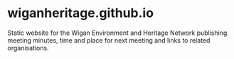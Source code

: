 # wiganheritage.github.io

Static website for the Wigan Environment and Heritage Network publishing meeting minutes,
time and place for next meeting and links to related organisations.
